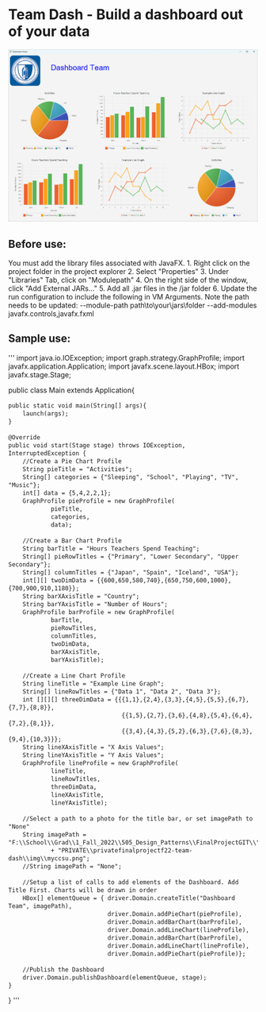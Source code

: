# Team Dash - Build a dashboard out of your data

![alt text](https://github.com/CCSU-DesignPatterns/publicfinalprojectf22-team-dash/blob/6b1d8e51648ffa957bd8eb6ca99cb70ac9a0dcca/img/DashEx.png?raw=true)

## Before use:

You must add the library files associated with JavaFX. 
	1. Right click on the project folder in the project explorer
	2. Select "Properties"
	3. Under "Libraries" Tab, click on "Modulepath"
	4. On the right side of the window, click "Add External JARs..."
	5. Add all .jar files in the /jar folder
	6. Update the run configuration to include the following in VM Arguments. Note the path needs to be updated:
		--module-path path\to\your\jars\folder --add-modules javafx.controls,javafx.fxml

## Sample use:

'''
import java.io.IOException;
import graph.strategy.GraphProfile;
import javafx.application.Application;
import javafx.scene.layout.HBox;
import javafx.stage.Stage;

public class Main extends Application{
	
	public static void main(String[] args){
		launch(args);
	}

	@Override
	public void start(Stage stage) throws IOException, InterruptedException {
		//Create a Pie Chart Profile
		String pieTitle = "Activities";
		String[] categories = {"Sleeping", "School", "Playing", "TV", "Music"};
		int[] data = {5,4,2,2,1};
		GraphProfile pieProfile = new GraphProfile(
				pieTitle, 
				categories, 
				data);
		
		//Create a Bar Chart Profile
		String barTitle = "Hours Teachers Spend Teaching";
		String[] pieRowTitles = {"Primary", "Lower Secondary", "Upper Secondary"};
		String[] columnTitles = {"Japan", "Spain", "Iceland", "USA"};
		int[][] twoDimData = {{600,650,580,740},{650,750,600,1000},{700,900,910,1180}};
		String barXAxisTitle = "Country";
		String barYAxisTitle = "Number of Hours";
		GraphProfile barProfile = new GraphProfile(
				barTitle, 
				pieRowTitles, 
				columnTitles, 
				twoDimData, 
				barXAxisTitle, 
				barYAxisTitle);
		
		//Create a Line Chart Profile
		String lineTitle = "Example Line Graph";
		String[] lineRowTitles = {"Data 1", "Data 2", "Data 3"};
		int [][][] threeDimData = {{{1,1},{2,4},{3,3},{4,5},{5,5},{6,7},{7,7},{8,8}},
									{{1,5},{2,7},{3,6},{4,8},{5,4},{6,4},{7,2},{8,1}},
									{{3,4},{4,3},{5,2},{6,3},{7,6},{8,3},{9,4},{10,3}}};
		String lineXAxisTitle = "X Axis Values";
		String lineYAxisTitle = "Y Axis Values";
		GraphProfile lineProfile = new GraphProfile(
				lineTitle, 
				lineRowTitles, 
				threeDimData, 
				lineXAxisTitle, 
				lineYAxisTitle);
		
		//Select a path to a photo for the title bar, or set imagePath to "None"
		String imagePath = "F:\\School\\Grad\\1_Fall_2022\\505_Design_Patterns\\FinalProjectGIT\\"
				+ "PRIVATE\\privatefinalprojectf22-team-dash\\img\\myccsu.png";
		//String imagePath = "None";
		
		//Setup a list of calls to add elements of the Dashboard. Add Title First. Charts will be drawn in order
		HBox[] elementQueue = {	driver.Domain.createTitle("Dashboard Team", imagePath),
								driver.Domain.addPieChart(pieProfile),
		                       	driver.Domain.addBarChart(barProfile),
		                    	driver.Domain.addLineChart(lineProfile),
		                    	driver.Domain.addBarChart(barProfile),
		                    	driver.Domain.addLineChart(lineProfile),
								driver.Domain.addPieChart(pieProfile)};
		                    	
		//Publish the Dashboard
		driver.Domain.publishDashboard(elementQueue, stage);
	}
}
'''